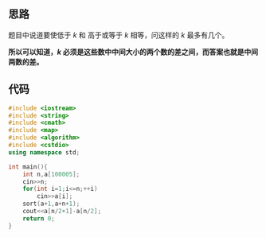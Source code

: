 ## 思路
题目中说道要使低于 $k$ 和 高于或等于 $k$ 相等，问这样的 $k$ 最多有几个。

**所以可以知道，$k$ 必须是这些数中中间大小的两个数的差之间，而答案也就是中间两数的差。**
## 代码
```cpp
#include <iostream>
#include <string>
#include <cmath> 
#include <map>
#include <algorithm>
#include <cstdio>
using namespace std;

int main(){
	int n,a[100005];
	cin>>n;
	for(int i=1;i<=n;++i)	
		cin>>a[i];
	sort(a+1,a+n+1);
	cout<<a[n/2+1]-a[n/2];
	return 0;
}